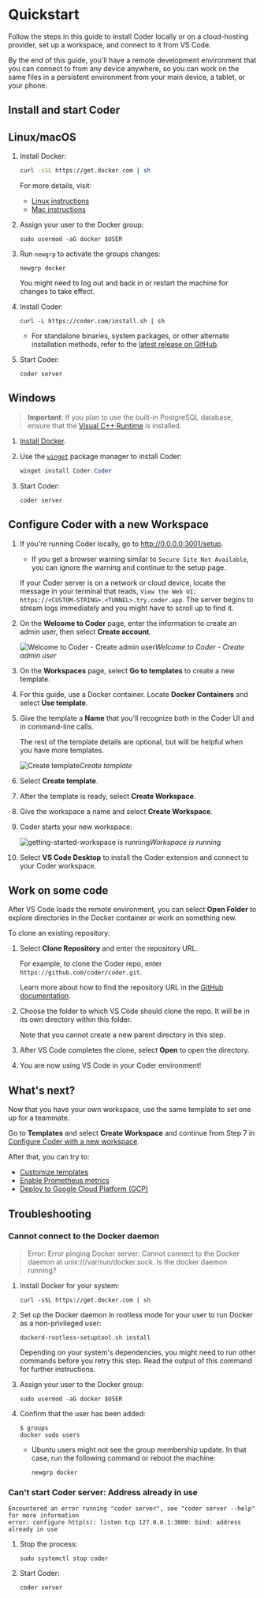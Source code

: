 # Quickstart

Follow the steps in this guide to install Coder locally or on a cloud-hosting
provider, set up a workspace, and connect to it from VS Code.

By the end of this guide, you'll have a remote development environment that you
can connect to from any device anywhere, so you can work on the same files in a
persistent environment from your main device, a tablet, or your phone.

## Install and start Coder

<div class="tabs">

## Linux/macOS

1. Install Docker:

   ```bash
   curl -sSL https://get.docker.com | sh
   ```

   For more details, visit:

   - [Linux instructions](https://docs.docker.com/desktop/install/linux-install/)
   - [Mac instructions](https://docs.docker.com/desktop/install/mac-install/)

1. Assign your user to the Docker group:

   ```shell
   sudo usermod -aG docker $USER
   ```

1. Run `newgrp` to activate the groups changes:

   ```shell
   newgrp docker
   ```

   You might need to log out and back in or restart the machine for changes to
   take effect.

1. Install Coder:

   ```shell
   curl -L https://coder.com/install.sh | sh
   ```

   - For standalone binaries, system packages, or other alternate installation
     methods, refer to the
     [latest release on GitHub](https://github.com/coder/coder/releases/latest).

1. Start Coder:

   ```shell
   coder server
   ```

## Windows

> **Important:** If you plan to use the built-in PostgreSQL database, ensure
> that the
> [Visual C++ Runtime](https://learn.microsoft.com/en-US/cpp/windows/latest-supported-vc-redist#latest-microsoft-visual-c-redistributable-version)
> is installed.

1. [Install Docker](https://docs.docker.com/desktop/install/windows-install/).

1. Use the
   [`winget`](https://learn.microsoft.com/en-us/windows/package-manager/winget/#use-winget)
   package manager to install Coder:

   ```powershell
   winget install Coder.Coder
   ```

1. Start Coder:

   ```shell
   coder server
   ```

</div>

## Configure Coder with a new Workspace

1. If you're running Coder locally, go to <http://0.0.0.0:3001/setup>.

   - If you get a browser warning similar to `Secure Site Not Available`, you
     can ignore the warning and continue to the setup page.

   If your Coder server is on a network or cloud device, locate the message in
   your terminal that reads,
   `View the Web UI: https://<CUSTOM-STRING>.<TUNNEL>.try.coder.app`. The server
   begins to stream logs immediately and you might have to scroll up to find it.

1. On the **Welcome to Coder** page, enter the information to create an admin
   user, then select **Create account**.

   ![Welcome to Coder - Create admin user](../images/screenshots/welcome-create-admin-user.png)_Welcome
   to Coder - Create admin user_

1. On the **Workspaces** page, select **Go to templates** to create a new
   template.

1. For this guide, use a Docker container. Locate **Docker Containers** and
   select **Use template**.

1. Give the template a **Name** that you'll recognize both in the Coder UI and
   in command-line calls.

   The rest of the template details are optional, but will be helpful when you
   have more templates.

   ![Create template](../images/screenshots/create-template.png)_Create
   template_

1. Select **Create template**.

1. After the template is ready, select **Create Workspace**.

1. Give the workspace a name and select **Create Workspace**.

1. Coder starts your new workspace:

   ![getting-started-workspace is running](../images/screenshots/workspace-running-with-topbar.png)_Workspace
   is running_

1. Select **VS Code Desktop** to install the Coder extension and connect to your
   Coder workspace.

## Work on some code

After VS Code loads the remote environment, you can select **Open Folder** to
explore directories in the Docker container or work on something new.

To clone an existing repository:

1. Select **Clone Repository** and enter the repository URL.

   For example, to clone the Coder repo, enter
   `https://github.com/coder/coder.git`.

   Learn more about how to find the repository URL in the
   [GitHub documentation](https://docs.github.com/en/repositories/creating-and-managing-repositories/cloning-a-repository).

1. Choose the folder to which VS Code should clone the repo. It will be in its
   own directory within this folder.

   Note that you cannot create a new parent directory in this step.

1. After VS Code completes the clone, select **Open** to open the directory.

1. You are now using VS Code in your Coder environment!

## What's next?

Now that you have your own workspace, use the same template to set one up for a
teammate.

Go to **Templates** and select **Create Workspace** and continue from Step 7 in
[Configure Coder with a new workspace](#configure-coder-with-a-new-workspace).

After that, you can try to:

- [Customize templates](../admin/templates/extending-templates/index.md)
- [Enable Prometheus metrics](../admin/integrations/prometheus.md)
- [Deploy to Google Cloud Platform (GCP)](../install/cloud/compute-engine.md)

## Troubleshooting

### Cannot connect to the Docker daemon

> Error: Error pinging Docker server: Cannot connect to the Docker daemon at
> unix:///var/run/docker.sock. Is the docker daemon running?

1. Install Docker for your system:

   ```shell
   curl -sSL https://get.docker.com | sh
   ```

1. Set up the Docker daemon in rootless mode for your user to run Docker as a
   non-privileged user:

   ```shell
   dockerd-rootless-setuptool.sh install
   ```

   Depending on your system's dependencies, you might need to run other commands
   before you retry this step. Read the output of this command for further
   instructions.

1. Assign your user to the Docker group:

   ```shell
   sudo usermod -aG docker $USER
   ```

1. Confirm that the user has been added:

   ```console
   $ groups
   docker sudo users
   ```

   - Ubuntu users might not see the group membership update. In that case, run
     the following command or reboot the machine:

     ```shell
     newgrp docker
     ```

### Can't start Coder server: Address already in use

```shell
Encountered an error running "coder server", see "coder server --help" for more information
error: configure http(s): listen tcp 127.0.0.1:3000: bind: address already in use
```

1. Stop the process:

   ```shell
   sudo systemctl stop coder
   ```

1. Start Coder:

   ```shell
   coder server
   ```
